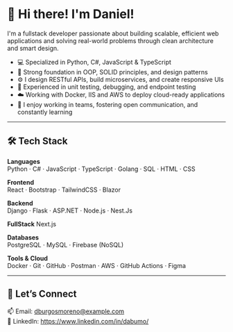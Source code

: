 # 👋 Hi there! I'm Daniel!

I'm a fullstack developer passionate about building scalable, efficient web applications and solving real-world problems through clean architecture and smart design.

- 💻 Specialized in Python, C#, JavaScript & TypeScript  
- 🧱 Strong foundation in OOP, SOLID principles, and design patterns  
- ⚙️ I design RESTful APIs, build microservices, and create responsive UIs  
- 🧪 Experienced in unit testing, debugging, and endpoint testing 
- ☁️ Working with Docker, IIS and AWS to deploy cloud-ready applications  
- 🤝 I enjoy working in teams, fostering open communication, and constantly learning  

---

## 🛠️ Tech Stack

**Languages**  
Python · C# · JavaScript · TypeScript · Golang · SQL · HTML · CSS  

**Frontend**  
React · Bootstrap · TailwindCSS · Blazor

**Backend**  
Django · Flask · ASP.NET · Node.js · Nest.Js  

**FullStack**
Next.js

**Databases**  
PostgreSQL · MySQL · Firebase (NoSQL)  

**Tools & Cloud**  
Docker · Git · GitHub · Postman · AWS · GitHub Actions · Figma  

---

## 🤝 Let’s Connect

📫 Email: dburgosmoreno@example.com  
💼 LinkedIn: https://www.linkedin.com/in/dabumo/

